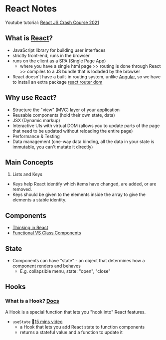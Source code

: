 # React Notes
Youtube tutorial: [React JS Crash Course 2021](https://youtu.be/w7ejDZ8SWv8)

## What is [React](https://reactjs.org/)?
- JavaScript library for building user interfaces
- strictly front-end, runs in the browser
- runs on the client as a SPA (Single Page App)
  - where you have a single html page >> routing is done through React >> compiles to a JS bundle that is lodaded by the browser
- React doesn't have a built-in routing system, unlike [Angular](https://angular.io/), so we have to install an extra package [react router dom](https://reactrouter.com/web/guides/quick-start)

## Why use React?
- Structure the "view" (MVC) layer of your application
- Reusable components (hold their own state, data)
- JSX (Dynamic markup)
- Interactive UIs with virtual DOM (allows you to update parts of the page that need to be updated without reloading the entire page)
- Performance & Testing
- Data management (one-way data binding, all the data in your state is immutable, you can't mutate it directly)

## Main Concepts
1. Lists and Keys
  - Keys help React identify which items have changed, are added, or are removed. 
  - Keys should be given to the elements inside the array to give the elements a stable identity.

## Components
- [Thinking in React](https://reactjs.org/docs/thinking-in-react.html)
- [Functional VS Class Components](https://github.com/chienleow/react-notes/blob/main/functional-vs-class-components.md)

## State
- Components can have "state" - an object that determines how a component renders and behaves
  - E.g. collapsible menu, state: "open", "close"

## Hooks
### What is a Hook? [Docs](https://reactjs.org/docs/hooks-state.html#whats-a-hook)
A Hook is a special function that lets you "hook into" React features.
  - `useState` 🎥[15 mins video](https://youtu.be/O6P86uwfdR0)
    - a Hook that lets you add React state to function components
    - returns a stateful value and a function to update it
